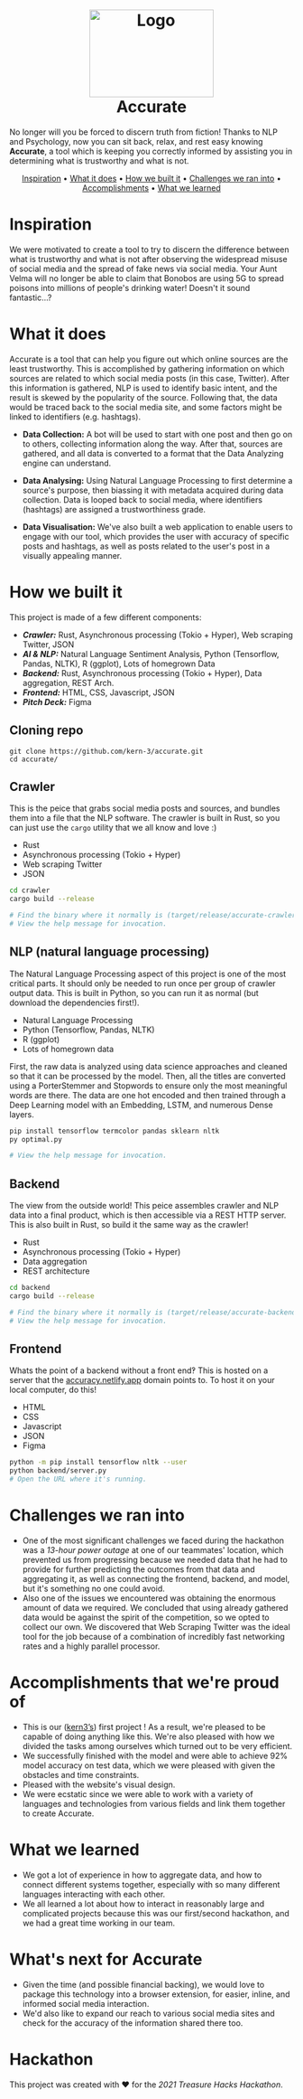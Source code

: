 <h1 align="center">
    <img src="https://user-images.githubusercontent.com/63599413/137497571-fe3c2fb7-c2a6-43dc-8dcd-942f6844a187.png" alt="Logo" width="220![image](https://user-images.githubusercontent.com/63599413/137502029-e7c6c8a1-f6c0-4877-9ae6-2404788dc3f1.png)
" height="155">
    <br>
    Accurate
  <br>
</h1>

No longer will you be forced to discern truth from fiction! Thanks to NLP and Psychology, now you can sit back, relax, and rest easy knowing <b>Accurate</b>, a tool which is keeping you correctly informed by assisting you in determining what is trustworthy and what is not.
<br>
<p align="center">
  <a href="#inspiration">Inspiration</a> •
  <a href="#what-it-does">What it does</a> •
  <a href="#how-we-built-it">How we built it</a> •
  <a href="#challenges-we-ran-into">Challenges we ran into</a> •
  <a href="#accomplishments-that-were-proud-of">Accomplishments</a> •
  <a href="#what-we-learned">What we learned</a> 
</p>

# Inspiration
We were motivated to create a tool to try to discern the difference between what is trustworthy and what is not after observing the widespread misuse of social media and the spread of fake news via social media. Your Aunt Velma will no longer be able to claim that Bonobos are using 5G to spread poisons into millions of people's drinking water! Doesn't it sound fantastic...?

# What it does
Accurate is a tool that can help you figure out which online sources are the least trustworthy. This is accomplished by gathering information on which sources are related to which social media posts (in this case, Twitter). After this information is gathered, NLP is used to identify basic intent, and the result is skewed by the popularity of the source. Following that, the data would be traced back to the social media site, and some factors might be linked to identifiers (e.g. hashtags).
<!-- ### • Data Collection
A bot will be used to start with one post and then go on to others, collecting information along the way. After that, sources are gathered, and all data is converted to a format that the Data Analyzing engine can understand.
### • Data Analysing
Using Natural Language Processing to first determine a source's purpose, then biassing it with metadata acquired during data collection. Data is looped back to social media, where identifiers (hashtags) are assigned a trustworthiness grade.
### • Data Visualisation
We've also built a web application to enable users to engage with our tool, which provides the user with accuracy of specific posts and hashtags, as well as posts related to the user's post in a visually appealing manner. -->


- **Data Collection:** A bot will be used to start with one post and then go on to others, collecting information along the way. After that, sources are gathered, and all data is converted to a format that the Data Analyzing engine can understand.


- **Data Analysing:** Using Natural Language Processing to first determine a source's purpose, then biassing it with metadata acquired during data collection. Data is looped back to social media, where identifiers (hashtags) are assigned a trustworthiness grade.


- **Data Visualisation:** We've also built a web application to enable users to engage with our tool, which provides the user with accuracy of specific posts and hashtags, as well as posts related to the user's post in a visually appealing manner.

# How we built it
This project is made of a few different components:

- ***Crawler:*** Rust, Asynchronous processing (Tokio + Hyper), Web scraping Twitter, JSON
- ***AI & NLP:*** Natural Language Sentiment Analysis, Python (Tensorflow, Pandas, NLTK), R (ggplot), Lots of homegrown Data
- ***Backend:*** Rust, Asynchronous processing (Tokio + Hyper), Data aggregation, REST Arch.
- ***Frontend:*** HTML, CSS, Javascript, JSON
- ***Pitch Deck:*** Figma

## Cloning repo

```
git clone https://github.com/kern-3/accurate.git
cd accurate/
```

## Crawler
This is the peice that grabs social media posts and sources, and bundles them into a file that the NLP software. The crawler is built in Rust, so you can just use the `cargo` utility that we all know and love :)
* Rust
* Asynchronous processing (Tokio + Hyper)
* Web scraping Twitter
* JSON

```bash
cd crawler
cargo build --release

# Find the binary where it normally is (target/release/accurate-crawler)!
# View the help message for invocation.
```

## NLP (natural language processing)
The Natural Language Processing aspect of this project is one of the most critical parts. It should only be needed to run once per group of crawler output data. This is built in Python, so you can run it as normal (but download the dependencies first!).

* Natural Language Processing 
* Python (Tensorflow, Pandas, NLTK)
* R (ggplot)
* Lots of homegrown data


First, the raw data is analyzed using data science approaches and cleaned so that it can be processed by the model. Then, all the titles are converted using a PorterStemmer and Stopwords to ensure only the most meaningful words are there. The data are one hot encoded and then trained through a Deep Learning model with an Embedding, LSTM, and numerous Dense layers.

```bash
pip install tensorflow termcolor pandas sklearn nltk
py optimal.py

# View the help message for invocation.
```

## Backend
The view from the outside world! This peice assembles crawler and NLP data into a final product, which is then accessible via a REST HTTP server. This is also built in Rust, so build it the same way as the crawler!
* Rust
* Asynchronous processing (Tokio + Hyper)
* Data aggregation
* REST architecture
```bash
cd backend
cargo build --release

# Find the binary where it normally is (target/release/accurate-backend)
# View the help message for invocation.
```

## Frontend
Whats the point of a backend without a front end‽ This is hosted on a server that the [accuracy.netlify.app](https://accuracy.netlify.app) domain points to. To host it on your local computer, do this!
* HTML
* CSS
* Javascript
* JSON
* Figma

```bash
python -m pip install tensorflow nltk --user
python backend/server.py
# Open the URL where it's running.
```
# Challenges we ran into
* One of the most significant challenges we faced during the hackathon was a *13-hour power outage* at one of our teammates' location, which prevented us from progressing because we needed data that he had to provide for further predicting the outcomes from that data and aggregating it, as well as connecting the frontend, backend, and model, but it's something no one could avoid.
* Also one of the issues we encountered was obtaining the enormous amount of data we required. We concluded that using already gathered data would be against the spirit of the competition, so we opted to collect our own. We discovered that Web Scraping Twitter was the ideal tool for the job because of a combination of incredibly fast networking rates and a highly parallel processor.

# Accomplishments that we're proud of
* This is our ([kern3’s](https://github.com/kern-3)) first project ! As a result, we're pleased to be capable of doing anything like this. We're also pleased with how we divided the tasks among ourselves which turned out to be very efficient.
* We successfully finished with the model and were able to achieve 92% model accuracy on test data, which we were pleased with given the obstacles and time constraints.
* Pleased with the website's visual design.
* We were ecstatic since we were able to work with a variety of languages and technologies from various fields and link them together to create Accurate.

# What we learned
* We got a lot of experience in how to aggregate data, and how to connect different systems together, especially with so many different languages interacting with each other.
* We all learned a lot about how to interact in reasonably large and complicated projects because this was our first/second hackathon, and we had a great time working in our team.

# What's next for Accurate 
* Given the time (and possible financial backing), we would love to package this technology into a browser extension, for easier, inline, and informed social media interaction.
* We'd also like to expand our reach to various social media sites and check for the accuracy of the information shared there too.


# Hackathon
This project was created with ❤️ for the _2021 Treasure Hacks Hackathon_.
